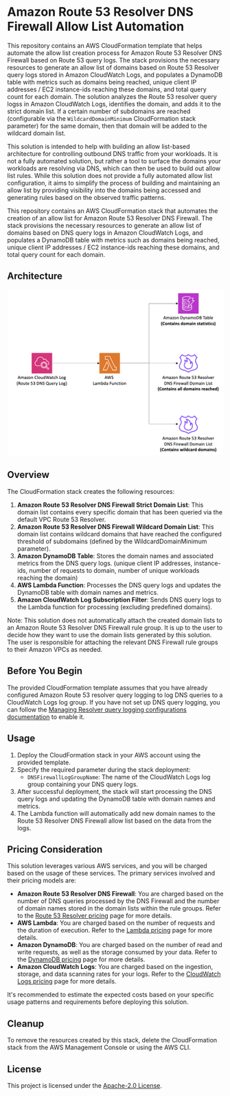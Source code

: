 # Amazon Route 53 Resolver DNS Firewall Allow List Automation

This repository contains an AWS CloudFormation template that helps automate the allow list creation process for Amazon Route 53 Resolver DNS Firewall based on Route 53 query logs. The stack provisions the necessary resources to generate an allow list of domains based on Route 53 Resolver query logs stored in Amazon CloudWatch Logs, and populates a DynamoDB table with metrics such as domains being reached, unique client IP addresses / EC2 instance-ids reaching these domains, and total query count for each domain. The solution analyzes the Route 53 resolver query logss in Amazon CloudWatch Logs, identifies the domain, and adds it to the strict domain list. If a certain number of subdomains are reached (configurable via the `WildcardDomainMinimum` CloudFormation stack parameter) for the same domain, then that domain will be added to the wildcard domain list. 

This solution is intended to help with building an allow list-based architecture for controlling outbound DNS traffic from your workloads. It is not a fully automated solution, but rather a tool to surface the domains your workloads are resolving via DNS, which can then be used to build out allow list rules. While this solution does not provide a fully automated allow list configuration, it aims to simplify the process of building and maintaining an allow list by providing visibility into the domains being accessed and generating rules based on the observed traffic patterns.


This repository contains an AWS CloudFormation stack that automates the creation of an allow list for Amazon Route 53 Resolver DNS Firewall. The stack provisions the necessary resources to generate an allow list of domains based on DNS query logs in Amazon CloudWatch Logs, and populates a DynamoDB table with metrics such as domains being reached, unique client IP addresses / EC2 instance-ids reaching these domains, and total query count for each domain.

## Architecture
![Architecture Diagram](./images/architecture-diagram.png)

## Overview

The CloudFormation stack creates the following resources:

1. **Amazon Route 53 Resolver DNS Firewall Strict Domain List**: This domain list contains every specific domain that has been queried via the default VPC Route 53 Resolver. 
2. **Amazon Route 53 Resolver DNS Firewall Wildcard Domain List**: This domain list contains wildcard domains that have reached the configured threshold of subdomains (defined by the WildcardDomainMinimum parameter).
3. **Amazon DynamoDB Table**: Stores the domain names and associated metrics from the DNS query logs. (unique client IP addresses, instance-ids, number of requests to domain, number of unique workloads reaching the domain) 
4. **AWS Lambda Function**: Processes the DNS query logs and updates the DynamoDB table with domain names and metrics.
5. **Amazon CloudWatch Log Subscription Filter**: Sends DNS query logs to the Lambda function for processing (excluding predefined domains).

Note: This solution does not automatically attach the created domain lists to an Amazon Route 53 Resolver DNS Firewall rule group. It is up to the user to decide how they want to use the domain lists generated by this solution. The user is responsible for attaching the relevant DNS Firewall rule groups to their Amazon VPCs as needed.

## Before You Begin

The provided CloudFormation template assumes that you have already configured Amazon Route 53 resolver query logging to log DNS queries to a CloudWatch Logs log group. If you have not set up DNS query logging, you can follow the [Managing Resolver query logging configurations documentation](https://docs.aws.amazon.com/Route53/latest/DeveloperGuide/resolver-query-logging-configurations-managing.html) to enable it.

## Usage

1. Deploy the CloudFormation stack in your AWS account using the provided template.
2. Specify the required parameter during the stack deployment:
   - `DNSFirewallLogGroupName`: The name of the CloudWatch Logs log group containing your DNS query logs.
3. After successful deployment, the stack will start processing the DNS query logs and updating the DynamoDB table with domain names and metrics.
4. The Lambda function will automatically add new domain names to the Route 53 Resolver DNS Firewall allow list based on the data from the logs.


## Pricing Consideration

This solution leverages various AWS services, and you will be charged based on the usage of these services. The primary services involved and their pricing models are:

- **Amazon Route 53 Resolver DNS Firewall**: You are charged based on the number of DNS queries processed by the DNS Firewall and the number of domain names stored in the domain lists within the rule groups. Refer to the [Route 53 Resolver pricing](https://aws.amazon.com/route53/pricing/) page for more details.
- **AWS Lambda**: You are charged based on the number of requests and the duration of execution. Refer to the [Lambda pricing](https://aws.amazon.com/lambda/pricing/) page for more details.
- **Amazon DynamoDB**: You are charged based on the number of read and write requests, as well as the storage consumed by your data. Refer to the [DynamoDB pricing](https://aws.amazon.com/dynamodb/pricing/) page for more details.
- **Amazon CloudWatch Logs**: You are charged based on the ingestion, storage, and data scanning rates for your logs. Refer to the [CloudWatch Logs pricing](https://aws.amazon.com/cloudwatch/pricing/) page for more details.

It's recommended to estimate the expected costs based on your specific usage patterns and requirements before deploying this solution.

## Cleanup

To remove the resources created by this stack, delete the CloudFormation stack from the AWS Management Console or using the AWS CLI.

## License

This project is licensed under the [Apache-2.0 License](LICENSE).
